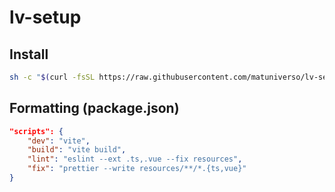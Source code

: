 # lv-setup

## Install

```bash
sh -c "$(curl -fsSL https://raw.githubusercontent.com/matuniverso/lv-setup/main/setup.sh)"
```

## Formatting (package.json)

```json
"scripts": {
    "dev": "vite",
    "build": "vite build",
    "lint": "eslint --ext .ts,.vue --fix resources",
    "fix": "prettier --write resources/**/*.{ts,vue}"
}
```
